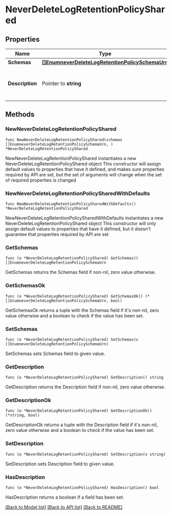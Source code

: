 # NeverDeleteLogRetentionPolicyShared

## Properties

Name | Type | Description | Notes
------------ | ------------- | ------------- | -------------
**Schemas** | [**[]EnumneverDeleteLogRetentionPolicySchemaUrn**](EnumneverDeleteLogRetentionPolicySchemaUrn.md) |  | 
**Description** | Pointer to **string** | A description for this Log Retention Policy | [optional] 

## Methods

### NewNeverDeleteLogRetentionPolicyShared

`func NewNeverDeleteLogRetentionPolicyShared(schemas []EnumneverDeleteLogRetentionPolicySchemaUrn, ) *NeverDeleteLogRetentionPolicyShared`

NewNeverDeleteLogRetentionPolicyShared instantiates a new NeverDeleteLogRetentionPolicyShared object
This constructor will assign default values to properties that have it defined,
and makes sure properties required by API are set, but the set of arguments
will change when the set of required properties is changed

### NewNeverDeleteLogRetentionPolicySharedWithDefaults

`func NewNeverDeleteLogRetentionPolicySharedWithDefaults() *NeverDeleteLogRetentionPolicyShared`

NewNeverDeleteLogRetentionPolicySharedWithDefaults instantiates a new NeverDeleteLogRetentionPolicyShared object
This constructor will only assign default values to properties that have it defined,
but it doesn't guarantee that properties required by API are set

### GetSchemas

`func (o *NeverDeleteLogRetentionPolicyShared) GetSchemas() []EnumneverDeleteLogRetentionPolicySchemaUrn`

GetSchemas returns the Schemas field if non-nil, zero value otherwise.

### GetSchemasOk

`func (o *NeverDeleteLogRetentionPolicyShared) GetSchemasOk() (*[]EnumneverDeleteLogRetentionPolicySchemaUrn, bool)`

GetSchemasOk returns a tuple with the Schemas field if it's non-nil, zero value otherwise
and a boolean to check if the value has been set.

### SetSchemas

`func (o *NeverDeleteLogRetentionPolicyShared) SetSchemas(v []EnumneverDeleteLogRetentionPolicySchemaUrn)`

SetSchemas sets Schemas field to given value.


### GetDescription

`func (o *NeverDeleteLogRetentionPolicyShared) GetDescription() string`

GetDescription returns the Description field if non-nil, zero value otherwise.

### GetDescriptionOk

`func (o *NeverDeleteLogRetentionPolicyShared) GetDescriptionOk() (*string, bool)`

GetDescriptionOk returns a tuple with the Description field if it's non-nil, zero value otherwise
and a boolean to check if the value has been set.

### SetDescription

`func (o *NeverDeleteLogRetentionPolicyShared) SetDescription(v string)`

SetDescription sets Description field to given value.

### HasDescription

`func (o *NeverDeleteLogRetentionPolicyShared) HasDescription() bool`

HasDescription returns a boolean if a field has been set.


[[Back to Model list]](../README.md#documentation-for-models) [[Back to API list]](../README.md#documentation-for-api-endpoints) [[Back to README]](../README.md)


